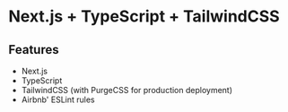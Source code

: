 # Next.js + TypeScript + TailwindCSS

## Features
- Next.js
- TypeScript
- TailwindCSS (with PurgeCSS for production deployment)
- Airbnb' ESLint rules
